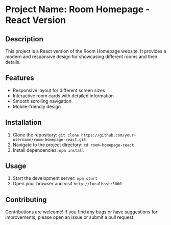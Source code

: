 # Project Name: Room Homepage - React Version

## Description

This project is a React version of the Room Homepage website. It provides a modern and responsive design for showcasing different rooms and their details.

## Features

- Responsive layout for different screen sizes
- Interactive room cards with detailed information
- Smooth scrolling navigation
- Mobile-friendly design

## Installation

1. Clone the repository: `git clone https://github.com/your-username/room-homepage-react.git`
2. Navigate to the project directory: `cd room-homepage-react`
3. Install dependencies: `npm install`

## Usage

1. Start the development server: `npm start`
2. Open your browser and visit `http://localhost:3000`

## Contributing

Contributions are welcome! If you find any bugs or have suggestions for improvements, please open an issue or submit a pull request.
